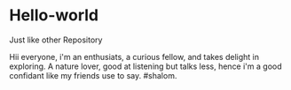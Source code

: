 # Hello-world
Just like other Repository


Hii everyone, i'm an enthusiats, a curious fellow, and takes delight in exploring.
A nature lover, good at listening but talks less, hence i'm a good confidant like my friends use to say. #shalom. 
